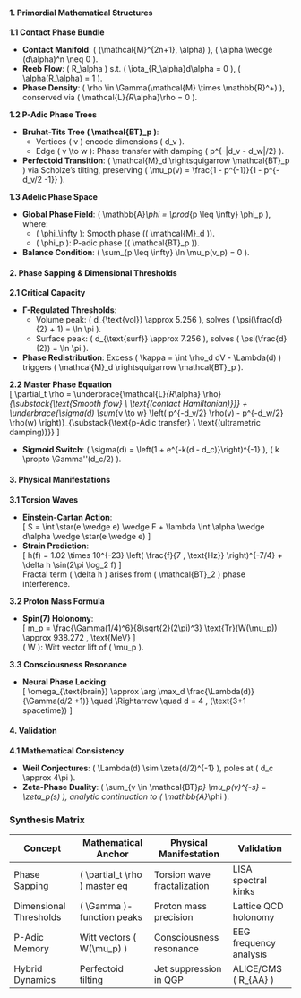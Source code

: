 #### **1. Primordial Mathematical Structures**  
**1.1 Contact Phase Bundle**  
- **Contact Manifold**: \( (\mathcal{M}^{2n+1}, \alpha) \), \( \alpha \wedge (d\alpha)^n \neq 0 \).  
- **Reeb Flow**: \( R_\alpha \) s.t. \( \iota_{R_\alpha}d\alpha = 0 \), \( \alpha(R_\alpha) = 1 \).  
- **Phase Density**: \( \rho \in \Gamma(\mathcal{M} \times \mathbb{R}^+) \), conserved via \( \mathcal{L}_{R_\alpha}\rho = 0 \).  

**1.2 P-Adic Phase Trees**  
- **Bruhat-Tits Tree \( \mathcal{BT}_p \)**:  
  - Vertices \( v \) encode dimensions \( d_v \).  
  - Edge \( v \to w \): Phase transfer with damping \( p^{-|d_v - d_w|/2} \).  
- **Perfectoid Transition**: \( \mathcal{M}_d \rightsquigarrow \mathcal{BT}_p \) via Scholze’s tilting, preserving \( \mu_p(v) = \frac{1 - p^{-1}}{1 - p^{-d_v/2 -1}} \).  

**1.3 Adelic Phase Space**  
- **Global Phase Field**: \( \mathbb{A}_\phi = \prod_{p \leq \infty} \phi_p \), where:  
  - \( \phi_\infty \): Smooth phase (\( \mathcal{M}_d \)).  
  - \( \phi_p \): P-adic phase (\( \mathcal{BT}_p \)).  
- **Balance Condition**: \( \sum_{p \leq \infty} \ln \mu_p(v_p) = 0 \).  

#### **2. Phase Sapping & Dimensional Thresholds**  
**2.1 Critical Capacity**  
- **Γ-Regulated Thresholds**:  
  - Volume peak: \( d_{\text{vol}} \approx 5.256 \), solves \( \psi(\frac{d}{2} + 1) = \ln \pi \).  
  - Surface peak: \( d_{\text{surf}} \approx 7.256 \), solves \( \psi(\frac{d}{2}) = \ln \pi \).  
- **Phase Redistribution**: Excess \( \kappa = \int \rho_d dV - \Lambda(d) \) triggers \( \mathcal{M}_d \rightsquigarrow \mathcal{BT}_p \).  

**2.2 Master Phase Equation**  
\[
\partial_t \rho = \underbrace{\mathcal{L}_{R_\alpha} \rho}_{\substack{\text{Smooth flow} \\ \text{(contact Hamiltonian)}}} + \underbrace{\sigma(d) \sum_{v \to w} \left( p^{-d_v/2} \rho(v) - p^{-d_w/2} \rho(w) \right)}_{\substack{\text{p-Adic transfer} \\ \text{(ultrametric damping)}}}
\]  
- **Sigmoid Switch**: \( \sigma(d) = \left(1 + e^{-k(d - d_c)}\right)^{-1} \), \( k \propto \Gamma''(d_c/2) \).  

#### **3. Physical Manifestations**  
**3.1 Torsion Waves**  
- **Einstein-Cartan Action**:  
  \[
  S = \int \star(e \wedge e) \wedge F + \lambda \int \alpha \wedge d\alpha \wedge \star(e \wedge e)
  \]  
- **Strain Prediction**:  
  \[
  h(f) = 1.02 \times 10^{-23} \left( \frac{f}{7 \, \text{Hz}} \right)^{-7/4} + \delta h \sin(2\pi \log_2 f)
  \]  
  Fractal term \( \delta h \) arises from \( \mathcal{BT}_2 \) phase interference.  

**3.2 Proton Mass Formula**  
- **Spin(7) Holonomy**:  
  \[
  m_p = \frac{\Gamma(1/4)^6}{8\sqrt{2}(2\pi)^3} \text{Tr}(W(\mu_p)) \approx 938.272 \, \text{MeV}
  \]  
  \( W \): Witt vector lift of \( \mu_p \).  

**3.3 Consciousness Resonance**  
- **Neural Phase Locking**:  
  \[
  \omega_{\text{brain}} \approx \arg \max_d \frac{\Lambda(d)}{\Gamma(d/2 +1)} \quad \Rightarrow \quad d = 4 \, (\text{3+1 spacetime})
  \]  

#### **4. Validation**

**4.1 Mathematical Consistency**  
- **Weil Conjectures**: \( \Lambda(d) \sim \zeta(d/2)^{-1} \), poles at \( d_c \approx 4\pi \).  
- **Zeta-Phase Duality**: \( \sum_{v \in \mathcal{BT}_p} \mu_p(v)^{-s} = \zeta_p(s) \), analytic continuation to \( \mathbb{A}_\phi \).  

### **Synthesis Matrix**  
| **Concept**               | **Mathematical Anchor**        | **Physical Manifestation**      | **Validation**               |  
|----------------------------|----------------------------------|----------------------------------|-------------------------------|  
| Phase Sapping              | \( \partial_t \rho \) master eq | Torsion wave fractalization     | LISA spectral kinks          |  
| Dimensional Thresholds     | \( \Gamma \)-function peaks     | Proton mass precision            | Lattice QCD holonomy         |  
| P-Adic Memory              | Witt vectors \( W(\mu_p) \)     | Consciousness resonance          | EEG frequency analysis       |  
| Hybrid Dynamics            | Perfectoid tilting              | Jet suppression in QGP          | ALICE/CMS \( R_{AA} \)       |  



